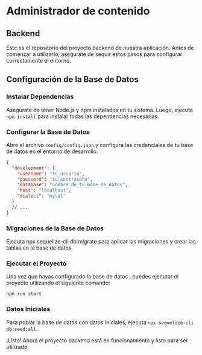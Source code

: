 # Administrador de contenido

## Backend

Este es el repositorio del proyecto backend de nuestra aplicación. Antes de comenzar a utilizarlo, asegúrate de seguir estos pasos para configurar correctamente el entorno.

## Configuración de la Base de Datos

### Instalar Dependencias

Asegúrate de tener Node.js y npm instalados en tu sistema. Luego, ejecuta `npm install` para instalar todas las dependencias necesarias.

### Configurar la Base de Datos

Abre el archivo `config/config.json` y configura las credenciales de tu base de datos en el entorno de desarrollo.

```json
{
  "development": {
    "username": "tu_usuario",
    "password": "tu_contraseña",
    "database": "nombre_de_tu_base_de_datos",
    "host": "localhost",
    "dialect": "mysql"
  }
  // ...
}
```

### Migraciones de la Base de Datos

Ejecuta npx sequelize-cli db:migrate para aplicar las migraciones y crear las tablas en la base de datos.

### Ejecutar el Proyecto

Una vez que hayas configurado la base de datos , puedes ejecutar el proyecto utilizando el siguiente comando:

```
npm run start
```

### Datos Iniciales

Para poblar la base de datos con datos iniciales, ejecuta `npx sequelize-cli db:seed:all`.

¡Listo! Ahora el proyecto backend está en funcionamiento y listo para ser utilizado.
